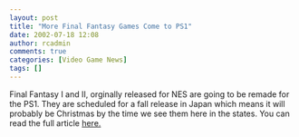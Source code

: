 ```yaml
---
layout: post
title: "More Final Fantasy Games Come to PS1"
date: 2002-07-18 12:08
author: rcadmin
comments: true
categories: [Video Game News]
tags: []
---
```

Final Fantasy I and II, orginally released for NES are going to be remade for the PS1. They are scheduled for a fall release in Japan which means it will probably be Christmas by the time we see them here in the states. You can read the full article <a href=http://gamespot.com/gamespot/stories/news/0,10870,2874675,00.html>here.</a>
